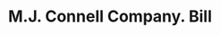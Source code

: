 ---
doi: 10.7916/D89P4CPR
date_other: '1900'
date_other_textual: 1900-1909
form: printed ephemera
genre:
- Invoices
name:
- M.J. Connell Company
object_in_context_url: https://biggert.cul.columbia.edu/items/view/ave_biggert_00740
subject_hierarchical_geographic:
- Butte, Montana, United States
subject_name:
- M.J. Connell Company
title: M.J. Connell Company. Bill
sort_title: M.J. Connell Company. Bill
call_number: ave_biggert_00740
coordinates:
- 46.006388888888885,-112.52972222222222
pid: ave_biggert_00740
identifiers: ave_biggert_00740
canvas_id: ldpd:396012
permalink: "/items/ave_biggert_00740/"
layout: iiif-image-page
---